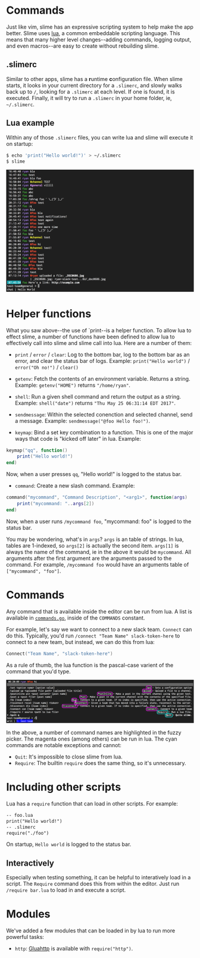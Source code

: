 # Commands

Just like vim, slime has an expressive scripting system to help make the app better. Slime uses
[lua](www.lua.org), a common embeddable scripting language. This means that many higher level
changes--adding commands, logging output, and even macros--are easy to create without rebuilding
slime.

## .slimerc
Similar to other apps, slime has a **r**untime **c**onfiguration file. When slime starts, it looks in
your current directory for a `.slimerc`, and slowly walks back up to `/`, looking for a `.slimerc`
at each level. If one is found, it is executed. Finally, it will try to run a `.slimerc` in your
home folder, ie, `~/.slimerc`.

## Lua example
Within any of those `.slimerc` files, you can write lua and slime will execute it on startup:

```bash
$ echo 'print("Hello world!")' > ~/.slimerc
$ slime
```

![Lua Example](gifs/LuaExample.png)

# Helper functions

What you saw above--the use of `print--is a helper function. To allow lua to effect slime, a number
of functions have been defined to allow lua to effectively call into slime and slime call into lua.
Here are a number of them:

- `print` / `error` / `clear`: Log to the bottom bar, log to the bottom bar as an error, and clear
  the status bar of logs. Example: `print("Hello world")` / `error("Oh no!")` / `clear()`
- `getenv`: Fetch the contents of an environment variable. Returns a string. Example:
  `getenv("HOME")` returns `"/home/ryan"`.
- `shell`: Run a given shell command and return the output as a string. Example: `shell("date")`
  returns `"Thu May 25 06:31:14 EDT 2017"`.
- `sendmessage`: Within the selected conenction and selected channel, send a message. Example:
  `sendmessage("@foo Hello foo!")`.

- `keymap`: Bind a set key combination to a function. This is one of the major ways that code is
  "kicked off later" in lua. Example:
```lua
keymap("qq", function()
	print("Hello world!")
end)
```

Now, when a user presses `qq`, "Hello world!" is logged to the status bar.

- `command`: Create a new slash command. Example:
```lua
command("mycommand", "Command Description", "<arg1>", function(args)
	print("mycommand: "..args[2])
end)
```

Now, when a user runs `/mycommand foo`, "mycommand: foo" is logged to the status bar.

You may be wondering, what's in `args`? `args` is an table of strings. In lua, tables are 1-indexed,
so `args[2]` is actually the second item. `args[1]` is always the name of the command, ie in the
above it would be `mycommand`. All arguments after the first argument are the arguments passed to
the command. For example, `/mycommand foo` would have an arguments table of `["mycommand", "foo"]`.

# Commands
Any command that is available inside the editor can be run from lua. A list is available in
[`commands.go`](https://github.com/1egoman/slime/blob/master/commands.go), inside of the `COMMANDS`
constant.

For example, let's say we want to connect to a new slack team. `Connect` can do this. Typically,
you'd run `/connect "Team Name" slack-token-here` to connect to a new team, but instead, we can do
this from lua:

```lua
Connect("Team Name", "slack-token-here")
```

As a rule of thumb, the lua function is the pascal-case varient of the command that you'd type.

![LuaCommandNames.png](gifs/LuaCommandNames.png)

In the above, a number of command names are highlighted in the fuzzy picker. The magenta ones (among
others) can be run in lua. The cyan commands are notable exceptions and cannot:
- `Quit`: It's impossible to close slime from lua.
- `Require`: The builtin `require` does the same thing, so it's unnecessary.

# Including other scripts
Lua has a `require` function that can load in other scripts. For example:
```
-- foo.lua
print("Hello world!")
-- .slimerc
require("./foo")
```

On startup, `Hello world` is logged to the status bar.

## Interactively
Especially when testing something, it can be helpful to interatively load in a script. The `Require`
command does this from within the editor. Just run `/require bar.lua` to load in and execute a
script.

# Modules
We've added a few modules that can be loaded in by lua to run more powerful tasks:

- `http`: [Gluahttp](https://github.com/cjoudrey/gluahttp) is available with `require("http")`.
